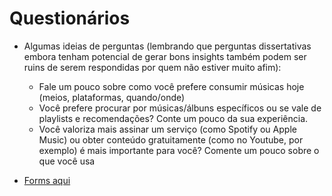 # Questionários

* Algumas ideias de perguntas (lembrando que perguntas dissertativas embora tenham potencial de gerar bons insights também podem ser ruins de serem respondidas por quem não estiver muito afim):
  * Fale um pouco sobre como você prefere consumir músicas hoje (meios, plataformas, quando/onde)
  * Você prefere procurar por músicas/álbuns específicos ou se vale de playlists e recomendações? Conte um pouco da sua experiência.
  * Você valoriza mais assinar um serviço (como Spotify ou Apple Music) ou obter conteúdo gratuitamente (como no Youtube, por exemplo) é mais importante para você? Comente um pouco sobre o que você usa

* [Forms aqui](https://forms.gle/U76kKy3jCVDE6Hty7)